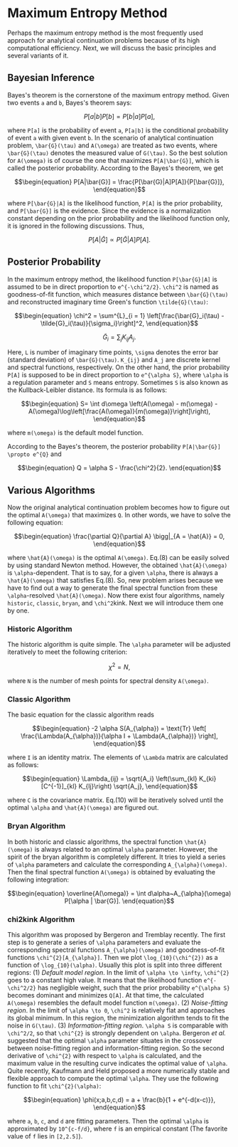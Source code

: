 # Maximum Entropy Method

Perhaps the maximum entropy method is the most frequently used approach for analytical continuation problems because of its high computational efficiency. Next, we will discuss the basic principles and several variants of it.

## Bayesian Inference

Bayes's theorem is the cornerstone of the maximum entropy method. Given two events ``a`` and ``b``, Bayes's theorem says:
```math
\begin{equation}
P[a|b]P[b] = P[b|a]P[a],
\end{equation}
```
where ``P[a]`` is the probability of event ``a``, ``P[a|b]`` is the conditional probability of event ``a`` with given event ``b``. In the scenario of analytical continuation problem, ``\bar{G}(\tau)`` and ``A(\omega)`` are treated as two events, where ``\bar{G}(\tau)`` denotes the measured value of ``G(\tau)``. So the best solution for ``A(\omega)`` is of course the one that maximizes ``P[A|\bar{G}]``, which is called the posterior probability. According to the Bayes's theorem, we get
```math
\begin{equation}
P[A|\bar{G}] = \frac{P[\bar{G}|A]P[A]}{P[\bar{G}]},
\end{equation}
```
where ``P[\bar{G}|A]`` is the likelihood function, ``P[A]`` is the prior probability, and ``P[\bar{G}]`` is the evidence. Since the evidence is a normalization constant depending on the prior probability and the likelihood function only, it is ignored in the following discussions. Thus,
```math
\begin{equation}
P[A|\bar{G}] \propto P[\bar{G}|A]P[A].
\end{equation}
```

## Posterior Probability

In the maximum entropy method, the likelihood function ``P[\bar{G}|A]`` is assumed to be in direct proportion to ``e^{-\chi^2/2}``. ``\chi^2`` is named as goodness-of-fit function, which measures distance between ``\bar{G}(\tau)`` and reconstructed imaginary time Green's function ``\tilde{G}(\tau)``:
```math
\begin{equation}
\chi^2 = \sum^{L}_{i = 1} \left[\frac{\bar{G}_i(\tau) - \tilde{G}_i(\tau)}{\sigma_i}\right]^2,
\end{equation}
```
```math
\begin{equation}
\tilde{G}_i = \sum_j K_{ij} A_j.
\end{equation}
```
Here, ``L`` is number of imaginary time points, ``\sigma`` denotes the error bar (standard deviation) of ``\bar{G}(\tau)``. ``K_{ij}`` and ``A_j`` are discrete kernel and spectral functions, respectively. On the other hand, the prior probability ``P[A]`` is supposed to be in direct proportion to ``e^{\alpha S}``, where ``\alpha`` is a regulation parameter and ``S`` means entropy. Sometimes ``S`` is also known as the Kullback-Leibler distance. Its formula is as follows:
```math
\begin{equation}
S= \int d\omega \left(A(\omega) - m(\omega) - A(\omega)\log\left[\frac{A(\omega)}{m(\omega)}\right]\right),
\end{equation}
```
where ``m(\omega)`` is the default model function.

According to the Bayes's theorem, the posterior probability ``P[A|\bar{G}] \propto e^{Q}`` and
```math
\begin{equation}
Q = \alpha S - \frac{\chi^2}{2}.
\end{equation}
```

## Various Algorithms

Now the original analytical continuation problem becomes how to figure out the optimal ``A(\omega)`` that maximizes ``Q``. In other words, we have to solve the following equation:
```math
\begin{equation}
\frac{\partial Q}{\partial A} \bigg|_{A = \hat{A}} = 0,
\end{equation}
```
where ``\hat{A}(\omega)`` is the optimal ``A(\omega)``. Eq.(8) can be easily solved by using standard Newton method. However, the obtained ``\hat{A}(\omega)`` is ``\alpha``-dependent. That is to say, for a given ``\alpha``, there is always a ``\hat{A}(\omega)`` that satisfies Eq.(8). So, new problem arises because we have to find out a way to generate the final spectral function from these ``\alpha``-resolved ``\hat{A}(\omega)``. Now there exist four algorithms, namely `historic`, `classic`, `bryan`, and ``\chi^2``kink. Next we will introduce them one by one.

### Historic Algorithm

The historic algorithm is quite simple. The ``\alpha`` parameter will be adjusted iteratively to meet the following criterion:
```math
\begin{equation}
\chi^2 = N,
\end{equation}
```
where ``N`` is the number of mesh points for spectral density ``A(\omega)``.

### Classic Algorithm

The basic equation for the classic algorithm reads
```math
\begin{equation}
-2 \alpha S(A_{\alpha}) = \text{Tr} 
\left[
\frac{\Lambda(A_{\alpha})}{\alpha I + \Lambda(A_{\alpha})}
\right],
\end{equation}
```
where ``I`` is an identity matrix. The elements of ``\Lambda`` matrix are calculated as follows:
```math
\begin{equation}
\Lambda_{ij} = \sqrt{A_i} \left(\sum_{kl} K_{ki} [C^{-1}]_{kl} K_{lj}\right) \sqrt{A_j}, 
\end{equation}
```
where ``C`` is the covariance matrix. Eq.(10) will be iteratively solved until the optimal ``\alpha`` and ``\hat{A}(\omega)`` are figured out.  

### Bryan Algorithm

In both historic and classic algorithms, the spectral function ``\hat{A}(\omega)`` is always related to an optimal ``\alpha`` parameter. However, the spirit of the bryan algorithm is completely different. It tries to yield a series of ``\alpha`` parameters and calculate the corresponding ``A_{\alpha}(\omega)``. Then the final spectral function ``A(\omega)`` is obtained by evaluating the following integration:
```math
\begin{equation}
\overline{A(\omega)} = \int d\alpha~A_{\alpha}(\omega) P[\alpha | \bar{G}].
\end{equation}
```

### chi2kink Algorithm

This algorithm was proposed by Bergeron and Tremblay recently. The first step is to generate a series of ``\alpha`` parameters and evaluate the corresponding spectral functions ``A_{\alpha}(\omega)`` and goodness-of-fit functions ``\chi^{2}[A_{\alpha}]``. Then we plot ``\log_{10}(\chi^{2})`` as a function of ``\log_{10}(\alpha)``. Usually this plot is split into three different regions: (1) *Default model region*. In the limit of ``\alpha \to \infty``, ``\chi^{2}`` goes to a constant high value. It means that the likelihood function ``e^{-\chi^2/2}`` has negligible weight, such that the prior probability ``e^{\alpha S}`` becomes dominant and minimizes ``Q[A]``. At that time, the calculated ``A(\omega)`` resembles the default model function ``m(\omega)``. (2) *Noise-fitting region*. In the limit of ``\alpha \to 0``, ``\chi^2`` is relatively flat and approaches its global minimum. In this region, the minimization algorithm tends to fit the noise in ``G(\tau)``. (3) *Information-fitting region*. ``\alpha S`` is comparable with ``\chi^2/2``, so that ``\chi^{2}`` is strongly dependent on ``\alpha``. Bergeron *et al.* suggested that the optimal ``\alpha`` parameter situates in the crossover between noise-fitting region and information-fitting region. So the second derivative of ``\chi^{2}`` with respect to ``\alpha`` is calculated, and the maximum value in the resulting curve indicates the optimal value of ``\alpha``. Quite recently, Kaufmann and Held proposed a more numerically stable and flexible approach to compute the optimal ``\alpha``. They use the following function to fit ``\chi^{2}(\alpha)``:
```math
\begin{equation}
\phi(x;a,b,c,d) = a + \frac{b}{1 + e^{-d(x-c)}},
\end{equation}
```
where ``a``, ``b``, ``c``, and ``d`` are fitting parameters. Then the optimal ``\alpha`` is approximated by ``10^{c-f/d}``, where ``f`` is an empirical constant (The favorite value of ``f`` lies in ``[2,2.5]``).